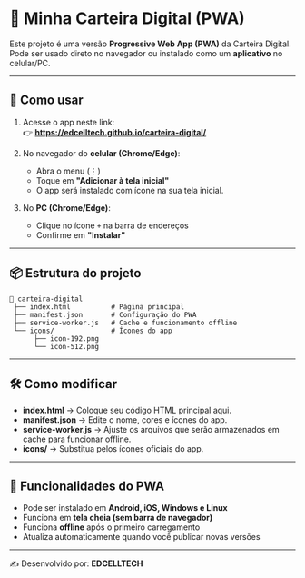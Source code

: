 # 📱 Minha Carteira Digital (PWA)

Este projeto é uma versão **Progressive Web App (PWA)** da Carteira Digital.  
Pode ser usado direto no navegador ou instalado como um **aplicativo** no celular/PC.

---

## 🚀 Como usar
1. Acesse o app neste link:  
   👉 **https://edcelltech.github.io/carteira-digital/**  

2. No navegador do **celular (Chrome/Edge)**:  
   - Abra o menu (⋮)  
   - Toque em **"Adicionar à tela inicial"**  
   - O app será instalado com ícone na sua tela inicial.  

3. No **PC (Chrome/Edge)**:  
   - Clique no ícone `+` na barra de endereços  
   - Confirme em **"Instalar"**  

---

## 📦 Estrutura do projeto
```
📂 carteira-digital
 ├── index.html          # Página principal
 ├── manifest.json       # Configuração do PWA
 ├── service-worker.js   # Cache e funcionamento offline
 └── icons/              # Ícones do app
      ├── icon-192.png
      └── icon-512.png
```

---

## 🛠️ Como modificar
- **index.html** → Coloque seu código HTML principal aqui.  
- **manifest.json** → Edite o nome, cores e ícones do app.  
- **service-worker.js** → Ajuste os arquivos que serão armazenados em cache para funcionar offline.  
- **icons/** → Substitua pelos ícones oficiais do app.  

---

## 📲 Funcionalidades do PWA
- Pode ser instalado em **Android, iOS, Windows e Linux**  
- Funciona em **tela cheia (sem barra de navegador)**  
- Funciona **offline** após o primeiro carregamento  
- Atualiza automaticamente quando você publicar novas versões  

---

✍️ Desenvolvido por: **EDCELLTECH**
